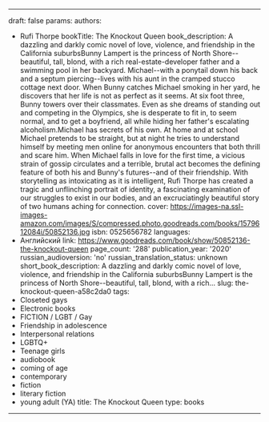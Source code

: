 ---
draft: false
params:
  authors:
  - Rufi Thorpe
  bookTitle: The Knockout Queen
  book_description: A dazzling and darkly comic novel of love, violence, and friendship
    in the California suburbsBunny Lampert is the princess of North Shore⁠--beautiful,
    tall, blond, with a rich real-estate-developer father and a swimming pool in her
    backyard. Michael⁠⁠--with a ponytail down his back and a septum piercing⁠--lives
    with his aunt in the cramped stucco cottage next door. When Bunny catches Michael
    smoking in her yard, he discovers that her life is not as perfect as it seems.
    At six foot three, Bunny towers over their classmates. Even as she dreams of standing
    out and competing in the Olympics, she is desperate to fit in, to seem normal,
    and to get a boyfriend, all while hiding her father's escalating alcoholism.Michael
    has secrets of his own. At home and at school Michael pretends to be straight,
    but at night he tries to understand himself by meeting men online for anonymous
    encounters that both thrill and scare him. When Michael falls in love for the
    first time, a vicious strain of gossip circulates and a terrible, brutal act becomes
    the defining feature of both his and Bunny's futures⁠⁠--and of their friendship.
    With storytelling as intoxicating as it is intelligent, Rufi Thorpe has created
    a tragic and unflinching portrait of identity, a fascinating examination of our
    struggles to exist in our bodies, and an excruciatingly beautiful story of two
    humans aching for connection.
  cover: https://images-na.ssl-images-amazon.com/images/S/compressed.photo.goodreads.com/books/1579612084i/50852136.jpg
  isbn: 0525656782
  languages:
  - Английский
  link: https://www.goodreads.com/book/show/50852136-the-knockout-queen
  page_count: '288'
  publication_year: '2020'
  russian_audioversion: 'no'
  russian_translation_status: unknown
  short_book_description: A dazzling and darkly comic novel of love, violence, and
    friendship in the California suburbsBunny Lampert is the princess of North Shore⁠--beautiful,
    tall, blond, with a rich...
  slug: the-knockout-queen-a58c2da0
  tags:
  - Closeted gays
  - Electronic books
  - FICTION / LGBT / Gay
  - Friendship in adolescence
  - Interpersonal relations
  - LGBTQ+
  - Teenage girls
  - audiobook
  - coming of age
  - contemporary
  - fiction
  - literary fiction
  - young adult (YA)
title: The Knockout Queen
type: books
------
